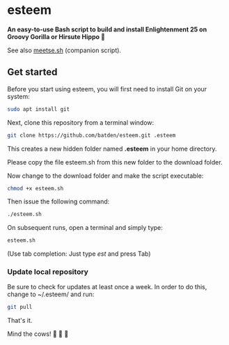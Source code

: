 # esteem

**An easy-to-use Bash script to build and install Enlightenment 25 on Groovy Gorilla or Hirsute Hippo :kiss:**

See also [meetse.sh](https://github.com/batden/meetse) (companion script).

## Get started

Before you start using esteem, you will first need to install Git on your system:

```bash
sudo apt install git
```

Next, clone this repository from a terminal window:

```bash
git clone https://github.com/batden/esteem.git .esteem
```

This creates a new hidden folder named **.esteem** in your home directory.

Please copy the file esteem.sh from this new folder to the download folder.

Now change to the download folder and make the script executable:

```bash
chmod +x esteem.sh
```

Then issue the following command:

```bash
./esteem.sh
```

On subsequent runs, open a terminal and simply type:

```bash
esteem.sh
```

(Use tab completion: Just type *est* and press Tab)

### Update local repository

Be sure to check for updates at least once a week.
In order to do this, change to ~/.esteem/ and run:

```bash
git pull
```

That's it.

Mind the cows! :cow2: :cow2: :cow2:
